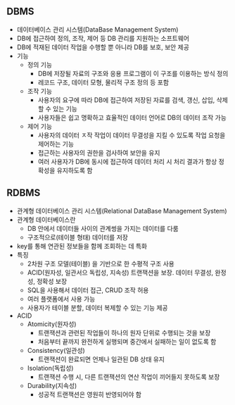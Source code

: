 ## DBMS

- 데이터베이스 관리 시스템(DataBase Management System)
- DB에 접근하여 정의, 조작, 제어 등 DB 관리를 지원하는 소프트웨어
- DB에 적재된 데이터 작업을 수행할 뿐 아니라 DB를 보호, 보안 제공
- 기능
    - 정의 기능
        - DB에 저장될 자료의 구조와 응용 프로그램이 이 구조를 이용하는 방식 정의
        - 레코드 구조, 데이터 모형, 물리적 구조 정의 등 포함
    - 조작 기능
        - 사용자의 요구에 따라 DB에 접근하여 저장된 자료를 검색, 갱신, 삽입, 삭제할 수 있는 기능
        - 사용자들은 쉽고 명확하고 효율적인 데이터 언어로 DB의 데이터 조작 가능
    - 제어 기능
        - 사용자의 데이터 ㅈ작 작업이 데이터 무결성을 지킬 수 있도록 작업 요청을 제어하는 기능
        - 접근하는 사용자의 권한을 검사하여 보안을 유지
        - 여러 사용자가 DB에 동시에 접근하여 데이터 처리 시 처리 결과가 항상 정확성을 유지하도록 함

## RDBMS

- 관계형 데이터베이스 관리 시스템(Relational DataBase Management System)
- 관계형 데이터베이스란
    - DB 안에서 데이터들 사이의 관계썽을 가지는 데이터를 다룸
    - 구조적으로(테이블 형태) 데이터를 저장
- key를 통해 연관된 정보들을 함께 조회하는 데 특화
- 특징
    - 2차원 구조 모델(테이블) 을 기반으로 한 수평적 구조 사용
    - ACID(원자성, 일관서으 독립성, 지속성) 트랜잭션을 보장. 데이터 무결성, 완정성, 정확성 보장
    - SQL을 사용해서 데이터 접근, CRUD 조작 허용
    - 여러 플랫폼에서 사용 가능
    - 사용자가 테이블 분할, 데이터 복제할 수 있는 기능 제공
- ACID
    - Atomicity(원자성)
        - 트랜잭션과 관련된 작업들이 하나의 원자 단위로 수행되는 것을 보장
        - 처음부터 끝까지 완전하게 실행되며 중간에서 실패하는 일이 없도록 함
    - Consistency(일관성)
        - 트랜잭션이 완료되면 언제나 일관된 DB 상태 유지
    - Isolation(독립성)
        - 트랜잭션 수행 시, 다른 트랜잭션의 연산 작업이 끼어들지 못하도록 보장
    - Durability(지속성)
        - 성공적 트랜잭션은 영원히 반영되어야 함
